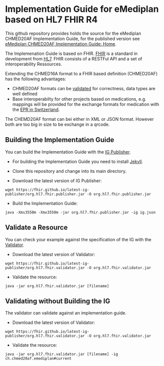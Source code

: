 # Implementation Guide for eMediplan based on HL7 FHIR R4

This github repository provides holds the source for the eMediplan CHMED20AF Implementation Guide, for the published version see 
[eMediplan CHMED20AF Implementation Guide: Home](http://chmed20af.emediplan.ch/).

The Implemenation Guide is based on FHIR. [FHIR](http://www.hl7.org/fhir) is a standard in development from [HL7](http://www.hl7.org/). FHIR consists of a RESTFul API and a set of interoperability Ressources. 

Extending the CHMED16A format to a FHIR based definition (CHMED20AF) has the following advantages:
* CHMED20AF formats can be [validated](http://build.fhir.org/validation.html) for correctness, data types are well defined 
* Base interoperabilty for other projects based on medications, e.g. mappings will be provided for the exchange formats for medication with the [EPR in Switzerland](http://e-health-wiki.ch/index.php/Ehscda:CDA-CH-EMED_(specification)).

The CHEMD20AF format can bei either in XML or JSON format. However both are too big in size to be exchange in a qrcode. 


## Building the Implementation Guide

You can build the Implementation Guide with the [IG Publisher](https://confluence.hl7.org/display/FHIR/IG+Publisher+Documentation).

- For building the Implementation Guide you need to install [Jekyll](https://confluence.hl7.org/display/FHIR/IG+Publisher+Documentation#IGPublisherDocumentation-Jekyll).

- Clone this repository and change into its main directory.
- Download the latest version of IG Publisher:
```
wget https://fhir.github.io/latest-ig-publisher/org.hl7.fhir.publisher.jar -O org.hl7.fhir.publisher.jar
```
- Build the Implementation Guide:
```
java -Xms3550m -Xmx3550m -jar org.hl7.fhir.publisher.jar -ig ig.json
```

## Validate a Resource

You can check your example against the specification of the IG with the [Validator](https://confluence.hl7.org/display/FHIR/Using+the+FHIR+Validator).

- Download the latest version of Validator: 
```
wget https://fhir.github.io/latest-ig-publisher/org.hl7.fhir.validator.jar -O org.hl7.fhir.validator.jar
```
- Validate the resource: 
```
java -jar org.hl7.fhir.validator.jar [filename]
 ```


## Validating without Building the IG

The validator can validate against an implementation guide.

- Download the latest version of Validator: 
```
wget https://fhir.github.io/latest-ig-publisher/org.hl7.fhir.validator.jar -O org.hl7.fhir.validator.jar
```
- Validate the resource:
```
java -jar org.hl7.fhir.validator.jar [filename] -ig ch.chmed20af.emediplan#current
```
